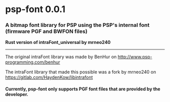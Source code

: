 # psp-font 0.0.1
### A bitmap font library for PSP using the PSP's internal font (firmware PGF and BWFON files)
**Rust version of intraFont_universal by mrneo240**
****
The original intraFont library was made by BenHur on http://www.psp-programming.com/benhur

The intraFont library that made this possible was a fork by mrneo240 on https://gitlab.com/HaydenKow/libintrafont

#### Currently, psp-font only supports PGF font files that are provided by the developer.
